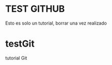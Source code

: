 TEST GITHUB
============

Esto es solo un tutorial, borrar una vez realizado
# testGit
tutorial Git

